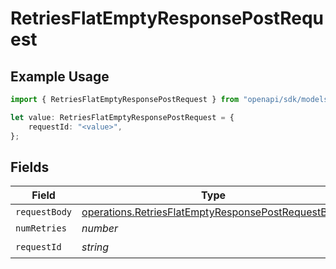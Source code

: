 # RetriesFlatEmptyResponsePostRequest

## Example Usage

```typescript
import { RetriesFlatEmptyResponsePostRequest } from "openapi/sdk/models/operations";

let value: RetriesFlatEmptyResponsePostRequest = {
    requestId: "<value>",
};
```

## Fields

| Field                                                                                                                           | Type                                                                                                                            | Required                                                                                                                        | Description                                                                                                                     |
| ------------------------------------------------------------------------------------------------------------------------------- | ------------------------------------------------------------------------------------------------------------------------------- | ------------------------------------------------------------------------------------------------------------------------------- | ------------------------------------------------------------------------------------------------------------------------------- |
| `requestBody`                                                                                                                   | [operations.RetriesFlatEmptyResponsePostRequestBody](../../../sdk/models/operations/retriesflatemptyresponsepostrequestbody.md) | :heavy_minus_sign:                                                                                                              | N/A                                                                                                                             |
| `numRetries`                                                                                                                    | *number*                                                                                                                        | :heavy_minus_sign:                                                                                                              | N/A                                                                                                                             |
| `requestId`                                                                                                                     | *string*                                                                                                                        | :heavy_check_mark:                                                                                                              | N/A                                                                                                                             |